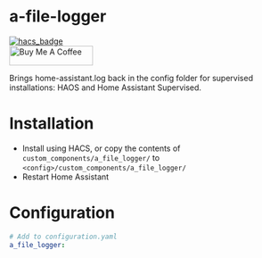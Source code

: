 # a-file-logger

[![hacs_badge](https://img.shields.io/badge/HACS-Ready-blue.svg?style=for-the-badge)](https://github.com/custom-components/hacs)
<br><a href="https://www.buymeacoffee.com/Petro31" target="_blank"><img src="https://cdn.buymeacoffee.com/buttons/default-black.png" width="150px" height="35px" alt="Buy Me A Coffee" style="height: 35px !important;width: 150px !important;" ></a>

Brings home-assistant.log back in the config folder for supervised installations: HAOS and Home Assistant Supervised.

<h1><a class="title-link" name="installation" href="#installation"></a>Installation</h1>

* Install using HACS, or copy the contents of `custom_components/a_file_logger/` to `<config>/custom_components/a_file_logger/`
* Restart Home Assistant

<h1><a class="title-link" name="configuration" href="#configuration"></a>Configuration</h1>

```yaml
# Add to configuration.yaml
a_file_logger:
```